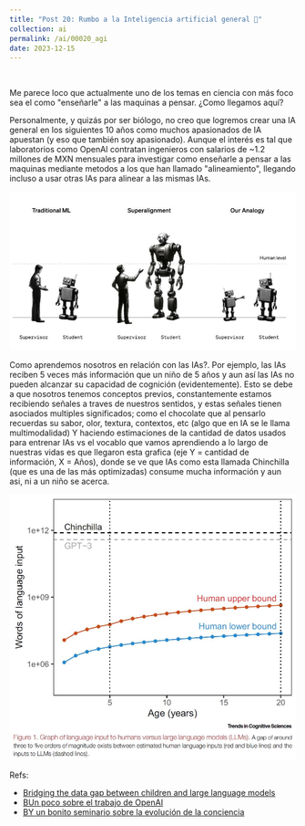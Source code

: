 ```yaml
---
title: "Post 20: Rumbo a la Inteligencia artificial general 💪"
collection: ai
permalink: /ai/00020_agi
date: 2023-12-15
---
```


&nbsp;

Me parece loco que actualmente uno de los temas en ciencia con más foco sea el como "enseñarle" a las maquinas a pensar. ¿Como llegamos aquí?  

Personalmente, y quizás por ser biólogo, no creo que logremos crear una IA general en los siguientes 10 años como muchos apasionados de IA apuestan (y eso que también soy apasionado). Aunque el interés es tal que laboratorios como OpenAI contratan ingenieros con salarios de ~1.2 millones de MXN mensuales para investigar como enseñarle a pensar a las maquinas mediante metodos a los que han llamado "alineamiento", llegando incluso a usar otras IAs para alinear a las mismas IAs. 

![img](/images/ai/00020_agi.jpg)

Como aprendemos nosotros en relación con las IAs?. Por ejemplo, las IAs reciben 5 veces más información que un niño de 5 años y aun así las IAs no pueden alcanzar su capacidad de cognición (evidentemente).  Esto se debe a que nosotros tenemos conceptos previos, constantemente estamos recibiendo señales a traves de nuestros sentidos, y estas señales tienen asociados multiples significados; como el chocolate que al pensarlo recuerdas su sabor, olor, textura, contextos, etc (algo que en IA se le llama multimodalidad)
Y haciendo estimaciones de la cantidad de datos usados para entrenar IAs vs el vocablo que vamos aprendiendo a lo largo de nuestras vidas es que llegaron esta grafica (eje Y = cantidad de información, X = Años), donde se ve que IAs como esta llamada Chinchilla (que es una de las más optimizadas) consume mucha información y aun asi, ni a un niño se acerca.

![img](/images/ai/00020_agi2.jpg)

Refs:
* [Bridging the data gap between children and large language models](https://osf.io/preprints/psyarxiv/qzbgx)
* [BUn poco sobre el trabajo de OpenAI](https://openai.com/research/weak-to-strong-generalization)
* [BY un bonito seminario sobre la evolución de la conciencia](https://www.youtube.com/watch?v=9QWaZp_2I1k)


